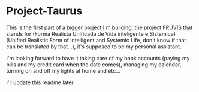 # Project-Taurus

This is the first part of a bigger project I'm building, the project FRUVIS that stands for (Forma Realista Unificada de Vida inteligente e Sistemica) (Unified Realistic Form of Intelligent and Systemic Life, don't know if that can be translated by that...), it's supposed to be my personal assistant.

I'm looking forward to have it taking care of my bank accounts (paying my bills and my credit card when the date comes), managing my calendar, turning on and off my lights at home and etc...

I'll update this readme later.
